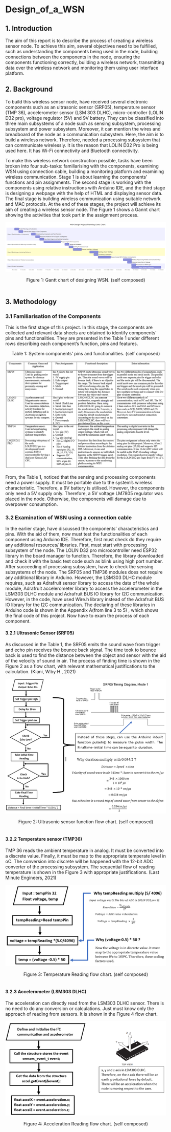 # Design_of_a_WSN

## 1. Introduction

The aim of this report is to describe the process of creating a wireless sensor node. To achieve this aim, several objectives need to be fulfilled, such as understanding the components being used in the node, building connections between the components in the node, ensuring the components functioning correctly, building a wireless network, transmitting data over the wireless network and monitoring them using user interface platform.


## 2. Background

To build this wireless sensor node, have received several electronic components such as an ultrasonic sensor (SRF05), temperature sensor (TMP 36), accelerometer sensor (LSM 303 DLHC), micro-controller (LOLIN D32 pro), voltage regulator (5V) and 9V battery. They can be classified into three main subsystems of a node such as sensing subsystem, processing subsystem and power subsystem. Moreover, it can mention the wires and breadboard of the node as a communication subsystem. Here, the aim is to build a wireless network. Therefore, needed a processing subsystem that can communicate wirelessly. It is the reason that LOLIN D32 Pro is being used here. It has Wi-Fi connectivity and Bluetooth connectivity.

To make this wireless network construction possible, tasks have been broken into four sub-tasks: familiarising with the components, examining WSN using connection cable, building a monitoring platform and examining wireless communication. Stage 1 is about learning the components’ functions and pin assignments. The second stage is working with the components using relative instructions with Arduino IDE, and the third stage is designing a webpage with the help of HTML and displaying sensor data. The final stage is building wireless communication using suitable network and MAC protocols. At the end of these stages, the project will achieve its aim of creating a wireless sensor node. The Figure 1 shows a Gannt chart showing the activities that took part in the assignment process.	

![Gantt chart of designing WSN](GanttChart.png) <br>
<div style="text-align: center;" markdown="1"> Figure 1: Gantt chart of designing WSN. (self composed)</div> <br>

## 3. Methodology

### 3.1 Familiarisation of the Components

This is the first stage of this project. In this stage, the components are collected and relevant data sheets are obtained to identify components’ pins and functionalities. They are presented in the Table 1 under different rows describing each component’s function, pins and features.

<div style="text-align: center;" markdown="1"> Table 1: System components’ pins and functionalities. (self composed) </div>

![: System components’ pins and functionalities](Systemcomponentstable.png) <br>

From, the Table 1, noticed that the sensing and processing components need a power supply. It must be portable due to the system’s wireless characteristic. Therefore, a 9V battery is utilised. However, the components only need a 5V supply only. Therefore, a 5V voltage LM7805 regulator was placed in the node. Otherwise, the components will damage due to overpower consumption.


### 3.2 Examination of WSN using a connection cable

In the earlier stage, have discussed the components’ characteristics and pins. With the aid of them, now must test the functionalities of each component using Arduino IDE. Therefore, first must check do they require any additional resources/ libraries. First, must start with processing subsystem of the node. The LOLIN D32 pro microcontroller need ESP32 library in the board manager to function. Therefore, the library downloaded and check it with the basic test code such as blink using high port number. After succeeding of processing subsystem, have to check the sensing subsystems of the node. The SRF05 and TMP36 modules does not require any additional library in Arduino. However, the LSM303 DLHC module requires, such as Adrafruit sensor library to access the data of the whole module, Adrafruit accelerometer library to access the accelerometer in the LSM303 DLHC module and Adrafruit BUS IO library for I2C communication. However, in the code, have used Wire.h library instead of the Adrafruit BUS IO library for the I2C communication. The declaring of these libraries in Arduino code is shown in the Appendix A(from line 3 to 5) , which shows the final code of this project. Now have to exam the process of each component.

#### 3.2.1 Ultrasonic Sensor (SRF05)

As discussed in the Table 1, the SRF05 emits the sound wave from trigger and echo pin receives the bounce back signal. The time took to bounce back is used to find the distance between the object and sensor with the aid of the velocity of sound in air. The process of finding time is shown in the Figure 2 as a flow chart, with relevant mathematical justifications to the calculation. (Kiani, W.by H., 2021)

![Ultrasonic sensor function flow chart](Ultrasonicsensorflowchart.png)
<div style="text-align: center;" markdown="1"> Figure 2: Ultrasonic sensor function flow chart. (self composed)</div> <br>

#### 3.2.2 Temperature sensor (TMP36)

TMP 36 reads the ambient temperature in analog. It must be converted into a discrete value. Finally, it must be map to the appropriate temperate level in oC. The conversion into discrete will be happened with the 12-bit ADC converter of the processing subsystem. The sequential flow of reading temperature is shown in the Figure 3 with appropriate justifications. (Last Minute Engineers, 2021)

![Temperature Reading flow chart](TMP36flowchart.png)
<div style="text-align: center;" markdown="1"> Figure 3: Temperature Reading flow chart. (self composed)</div> <br>

#### 3.2.3 Accelerometer (LSM303 DLHC)

The acceleration can directly read from the LSM303 DLHC sensor. There is no need to do any conversion or calculations. Just must know only the approach of reading from sensors. It is shown in the Figure 4 flow chart.

![Acceleration Reading flow chart](LSM303DLHCflowchart.png) 
<div style="text-align: center;" markdown="1"> Figure 4: Acceleration Reading flow chart. (self composed)</div> <br>